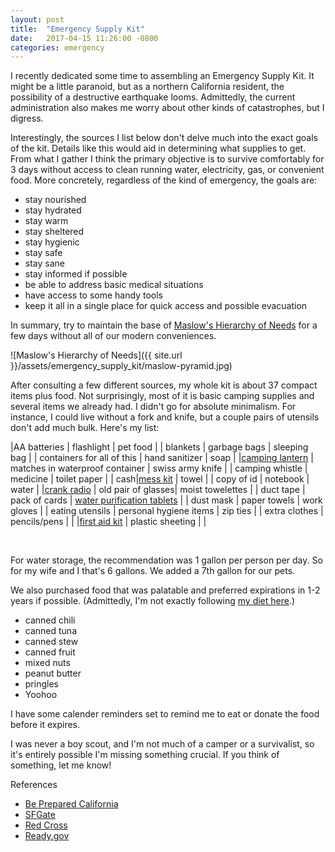 ```yaml
---
layout: post
title:  "Emergency Supply Kit"
date:   2017-04-15 11:26:00 -0800
categories: emergency
---
```


I recently dedicated some time to assembling an Emergency Supply Kit. It might be a little paranoid, but as a northern California resident, the possibility of a destructive earthquake looms. Admittedly, the current administration also makes me worry about other kinds of catastrophes, but I digress. 

Interestingly, the sources I list below don't delve much into the exact goals of the kit. Details like this would aid in determining what supplies to get. From what I gather I think the primary objective is to survive comfortably for 3 days without access to clean running water, electricity, gas, or convenient food. More concretely, regardless of the kind of emergency, the goals are:
- stay nourished
- stay hydrated
- stay warm
- stay sheltered
- stay hygienic
- stay safe
- stay sane
- stay informed if possible
- be able to address basic medical situations
- have access to some handy tools
- keep it all in a single place for quick access and possible evacuation

In summary, try to maintain the base of [Maslow's Hierarchy of Needs](https://en.wikipedia.org/wiki/Maslow%27s_hierarchy_of_needs) for a few days without all of our modern conveniences.

![Maslow's Hierarchy of Needs]({{ site.url }}/assets/emergency_supply_kit/maslow-pyramid.jpg)

After consulting a few different sources, my whole kit is about 37 compact items plus food. Not surprisingly, most of it is basic camping supplies and several items we already had. I didn't go for absolute minimalism. For instance, I could live without a fork and knife, but a couple pairs of utensils don't add much bulk. Here's my list:

|AA batteries 			| flashlight | pet food |
| blankets				| garbage bags | sleeping bag |
| containers for all of this | hand sanitizer | soap |
|[camping lantern](https://www.amazon.com/gp/product/B00XM8HTIS/ref=oh_aui_detailpage_o01_s00?ie=UTF8&psc=1) | matches in waterproof container | swiss army knife |
| camping whistle | medicine | toilet paper |
| cash|[mess kit](https://www.amazon.com/gp/product/B01743BX1A/ref=oh_aui_detailpage_o03_s02?ie=UTF8&psc=1) | towel |
| copy of id | notebook | water |
|[crank radio](https://www.amazon.com/gp/product/B018I4BPNU/ref=oh_aui_detailpage_o01_s00?ie=UTF8&psc=1) | old pair of glasses| moist towelettes |
| duct tape | pack of cards | [water purification tablets](https://www.amazon.com/gp/product/B00GG19KWQ/ref=oh_aui_detailpage_o04_s00?ie=UTF8&psc=1) |
| dust mask | paper towels | work gloves  |
| eating utensils | personal hygiene items | zip ties |
| extra clothes | pencils/pens | |
|[first aid kit](https://www.amazon.com/gp/product/B000069EYA/ref=oh_aui_detailpage_o03_s01?ie=UTF8&psc=1) | plastic sheeting | |

<br/>

For water storage, the recommendation was 1 gallon per person per day. So for my wife and I that's 6 gallons. We added a 7th gallon for our pets.

We also purchased food that was palatable and preferred expirations in 1-2 years if possible. (Admittedly, I'm not exactly following [my diet here](/posts/losing-weight-by-giving-up-carbohydrates).) 
- canned chili
- canned tuna
- canned stew
- canned fruit
- mixed nuts
- peanut butter
- pringles
- Yoohoo

I have some calender reminders set to remind me to eat or donate the food before it expires.

I was never a boy scout, and I'm not much of a camper or a survivalist, so it's entirely possible I'm missing something crucial. If you think of something, let me know!

References
 - [Be Prepared California](http://www.bepreparedcalifornia.ca.gov/BEPREPARED/INDIVIDUALSANDFAMILIES/Pages/PrepareanEmergencySupplyKit.aspx)
 - [SFGate](http://www.sfgate.com/earthquakes/article/Make-your-own-earthquake-preparedness-kit-5410506.php)
 - [Red Cross](http://www.redcross.org/get-help/prepare-for-emergencies/be-red-cross-ready/get-a-kit)
 - [Ready.gov](https://www.ready.gov/kit)


